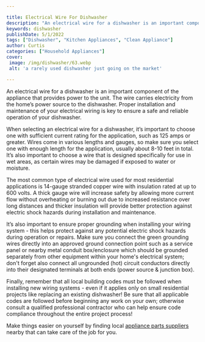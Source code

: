 ```yaml
---

title: Electrical Wire For Dishwasher
description: "An electrical wire for a dishwasher is an important component of the appliance that provides power to the unit. The wire carries e...lets find out"
keywords: dishwasher
publishDate: 5/1/2022
tags: ["Dishwasher", "Kitchen Appliances", "Clean Appliance"]
author: Curtis
categories: ["Household Appliances"]
cover: 
 image: /img/dishwasher/63.webp
 alt: 'a rarely used dishwasher just going on the market'

---
```


An electrical wire for a dishwasher is an important component of the appliance that provides power to the unit. The wire carries electricity from the home’s power source to the dishwasher. Proper installation and maintenance of your electrical wiring is key to ensure a safe and reliable operation of your dishwasher.

When selecting an electrical wire for a dishwasher, it’s important to choose one with sufficient current rating for the application, such as 125 amps or greater. Wires come in various lengths and gauges, so make sure you select one with enough length for the application, usually about 8-10 feet in total. It’s also important to choose a wire that is designed specifically for use in wet areas, as certain wires may be damaged if exposed to water or moisture.

The most common type of electrical wire used for most residential applications is 14-gauge stranded copper wire with insulation rated at up to 600 volts. A thick gauge wire will increase safety by allowing more current flow without overheating or burning out due to increased resistance over long distances and thicker insulation will provide better protection against electric shock hazards during installation and maintenance. 

It’s also important to ensure proper grounding when installing your wiring system - this helps protect against any potential electric shock hazards during operation or repairs. Make sure you connect the green grounding wires directly into an approved ground connection point such as a service panel or nearby metal conduit box/enclosure which should be grounded separately from other equipment within your home's electrical system; don't forget also connect all ungrounded (hot) circuit conductors directly into their designated terminals at both ends (power source & junction box). 

Finally, remember that all local building codes must be followed when installing new wiring systems - even if it applies only on small residential projects like replacing an existing dishwasher! Be sure that all applicable codes are followed before beginning any work on your own; otherwise consult a qualified professional contractor who can help ensure code compliance throughout the entire project process!

Make things easier on yourself by finding local <a href="/pages/appliance-parts-suppliers/">appliance parts suppliers</a> nearby that can take care of the job for you.